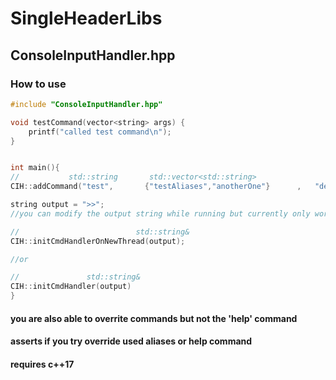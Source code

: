 # SingleHeaderLibs

## ConsoleInputHandler.hpp
### How to use
```c++
#include "ConsoleInputHandler.hpp"

void testCommand(vector<string> args) {
	printf("called test command\n");
}


int main(){
//			 std::string       std::vector<std::string>		              std::string		    void*()
CIH::addCommand("test",       {"testAliases","anotherOne"}      ,   "desciption for help"},   testCommand)

string output = ">>";
//you can modify the output string while running but currently only works with initCmdHandlerOnNewThread

//                         	std::string&
CIH::initCmdHandlerOnNewThread(output);

//or 

//		         std::string&
CIH::initCmdHandler(output)
}
```

#### you are also able to overrite commands but not the 'help' command
#### asserts if you try override used aliases or help command
#### requires c++17
